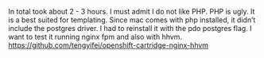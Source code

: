 In total took about 2 - 3 hours. I must admit I do not like PHP. PHP is ugly. It is a best suited for templating. Since mac comes with php installed, it didn’t include the postgres driver. I had to reinstall it with the pdo postgres flag.
I want to test it running nginx fpm and also with hhvm. https://github.com/tengyifei/openshift-cartridge-nginx-hhvm

